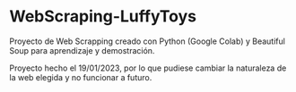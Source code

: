 # WebScraping-LuffyToys
Proyecto de Web Scrapping creado con Python (Google Colab) y Beautiful Soup para aprendizaje y demostración.

Proyecto hecho el 19/01/2023, por lo que pudiese cambiar la naturaleza de la web elegida y no funcionar a futuro.
